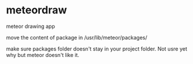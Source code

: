 meteordraw
==========

meteor drawing app

move the content of package in /usr/lib/meteor/packages/

make sure packages folder doesn't stay in your project folder.
Not usre yet why but meteor doesn't like it.

